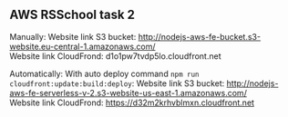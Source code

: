 ## AWS RSSchool task 2

Manually:
Website link S3 bucket: http://nodejs-aws-fe-bucket.s3-website.eu-central-1.amazonaws.com/  
Website link CloudFrond: d1o1pw7tvdp5lo.cloudfront.net

Automatically:
With auto deploy command `npm run cloudfront:update:build:deploy`: 
Website link S3 bucket: http://nodejs-aws-fe-serverless-v-2.s3-website-us-east-1.amazonaws.com/  
Website link CloudFrond: https://d32m2krhvblmxn.cloudfront.net
